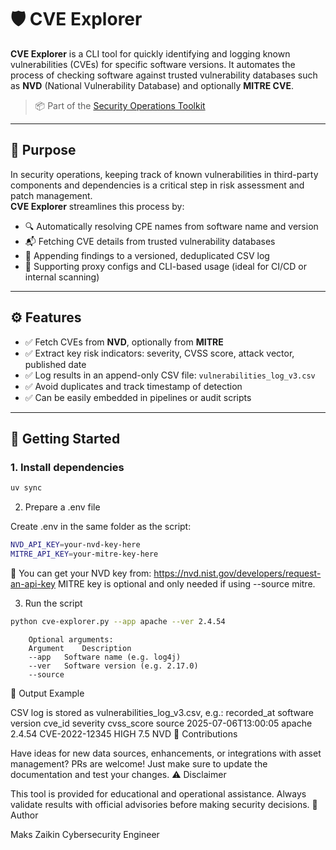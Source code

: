 # 🛡️ CVE Explorer

**CVE Explorer** is a CLI tool for quickly identifying and logging known vulnerabilities (CVEs) for specific software versions. It automates the process of checking software against trusted vulnerability databases such as **NVD** (National Vulnerability Database) and optionally **MITRE CVE**.

> 📦 Part of the [Security Operations Toolkit](../README.md)

---

## 🎯 Purpose

In security operations, keeping track of known vulnerabilities in third-party components and dependencies is a critical step in risk assessment and patch management.  
**CVE Explorer** streamlines this process by:

- 🔍 Automatically resolving CPE names from software name and version
- 📬 Fetching CVE details from trusted vulnerability databases
- 🧾 Appending findings to a versioned, deduplicated CSV log
- 🧪 Supporting proxy configs and CLI-based usage (ideal for CI/CD or internal scanning)

---

## ⚙️ Features

- ✅ Fetch CVEs from **NVD**, optionally from **MITRE**
- ✅ Extract key risk indicators: severity, CVSS score, attack vector, published date
- ✅ Log results in an append-only CSV file: `vulnerabilities_log_v3.csv`
- ✅ Avoid duplicates and track timestamp of detection
- ✅ Can be easily embedded in pipelines or audit scripts

---

## 🚀 Getting Started

### 1. Install dependencies

```bash
uv sync
```

2. Prepare a .env file

Create .env in the same folder as the script:

```bash
NVD_API_KEY=your-nvd-key-here
MITRE_API_KEY=your-mitre-key-here
```

🔐 You can get your NVD key from: https://nvd.nist.gov/developers/request-an-api-key
MITRE key is optional and only needed if using --source mitre.

3. Run the script

```bash
python cve-explorer.py --app apache --ver 2.4.54
```

```text
    Optional arguments:
    Argument	Description
    --app	Software name (e.g. log4j)
    --ver	Software version (e.g. 2.17.0)
    --source
```

📄 Output Example

CSV log is stored as vulnerabilities_log_v3.csv, e.g.:
recorded_at	software	version	cve_id	severity	cvss_score	source
2025-07-06T13:00:05	apache	2.4.54	CVE-2022-12345	HIGH	7.5	NVD
🤝 Contributions

Have ideas for new data sources, enhancements, or integrations with asset management?
PRs are welcome! Just make sure to update the documentation and test your changes.
⚠️ Disclaimer

This tool is provided for educational and operational assistance.
Always validate results with official advisories before making security decisions.
🙌 Author

Maks Zaikin
Cybersecurity Engineer

